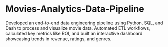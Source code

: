 # Movies-Analytics-Data-Pipeline
Developed an end-to-end data engineering pipeline using Python, SQL, and Dash to process and visualize movie data. Automated ETL workflows, calculated key metrics like ROI, and built an interactive dashboard showcasing trends in revenue, ratings, and genres.
